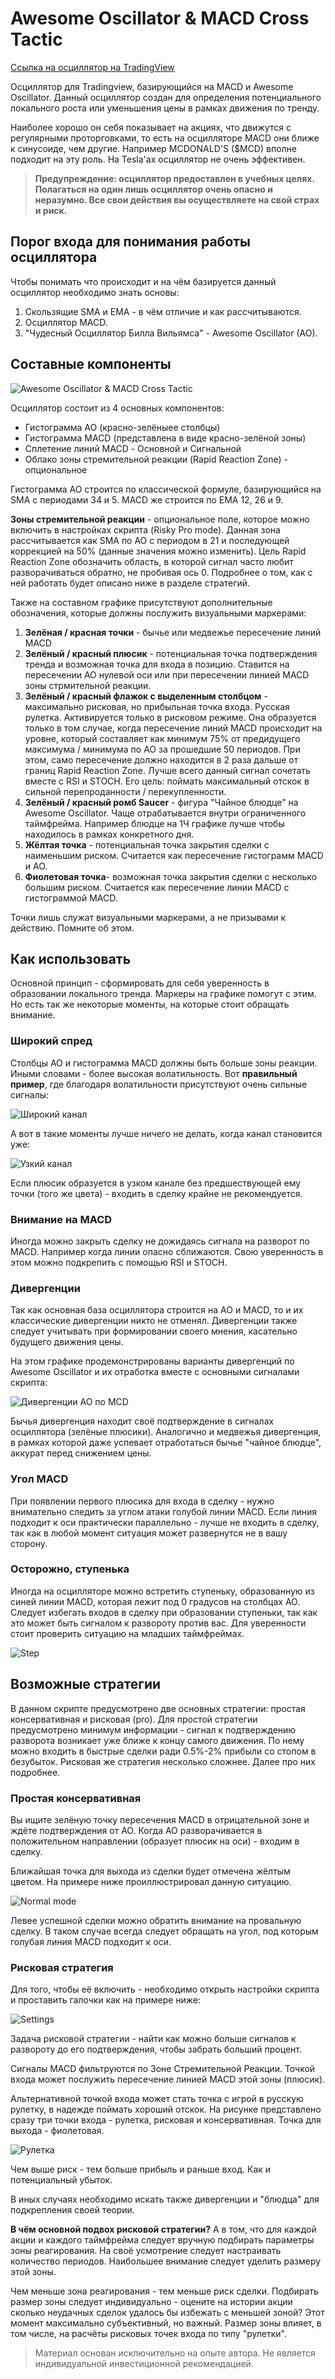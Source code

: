 # Awesome Oscillator & MACD Cross Tactic

[Ссылка на осциллятор на TradingView](https://ru.tradingview.com/script/9VAqm1BZ-awesome-oscillator-macd-cross-tactic/)

Осциллятор для Tradingview, базирующийся на MACD и Awesome Oscillator. Данный осциллятор создан для определения потенциального локального роста или уменьшения цены в рамках движения по тренду.

Наиболее хорошо он себя показывает на акциях, что движутся с регулярными проторговками, то есть на осцилляторе MACD они ближе к синусоиде, чем другие. Например MCDONALD'S ($MCD) вполне подходит на эту роль. На Tesla'ах осциллятор не очень эффективен.

> **Предупреждение: осциллятор предоставлен в учебных целях. Полагаться на один лишь осциллятор очень опасно и неразумно. Все свои действия вы осуществляете на свой страх и риск.**

## Порог входа для понимания работы осциллятора

Чтобы понимать что происходит и на чём базируется данный осциллятор необходимо знать основы:

1. Скользящие SMA и EMA - в чём отличие и как рассчитываются.
2. Осциллятор MACD.
3. "Чудесный Осциллятор Билла Вильямса" - Awesome Oscillator (AO).

## Составные компоненты

![Awesome Oscillator & MACD Cross Tactic](img/oscillator.png)

Осциллятор состоит из 4 основных компонентов:

* Гистограмма AO (красно-зелёныее столбцы)
* Гистограмма MACD (представлена в виде красно-зелёной зоны)
* Сплетение линий MACD - Основной и Сигнальной
* Облако зоны стремительной реакции (Rapid Reaction Zone) - опциональное

Гистограмма AO строится по классической формуле, базирующийся на SMA с периодами 34 и 5. MACD же строится по EMA 12, 26 и 9.

**Зоны стремительной реакции** - опциональное поле, которое можно включить в настройках скрипта (Risky Pro mode). Данная зона рассчитывается как SMA по AO с периодом в 21 и последующей коррекцией на 50% (данные значения можно изменить). Цель Rapid Reaction Zone обозначить область, в которой сигнал часто любит разворачиваться обратно, не пробивая ось 0. Подробнее о том, как с ней работать будет описано ниже в разделе стратегий.

Также на составном графике присутствуют дополнительные обозначения, которые должны послужить визуальными маркерами:

1. **Зелёная / красная точки** - бычье или медвежье пересечение линий MACD
2. **Зелёный / красный плюсик** - потенциальная точка подтверждения тренда и возможная точка для входа в позицию. Ставится на пересечении AO нулевой оси или при пересечении линией MACD зоны стрмительной реакции.
3. **Зелёный / красный флажок с выделенным столбцом** - максимально рисковая, но прибыльная точка входа. Русская рулетка. Активируется только в рисковом режиме. Она образуется только в том случае, когда пересечение линий MACD происходит на уровне, который составляет как минимум 75% от предидущего максимума / минимума по AO за прошедшие 50 периодов. При этом, само пересечение должно находится в 2 раза дальше от границ Rapid Reaction Zone. Лучше всего данный сигнал сочетать вместе с RSI и STOCH. Его цель: поймать максимальный отскок в сильной перепроданности / перекупленности.
4. **Зелёный / красный ромб Saucer** - фигура "Чайное блюдце" на Awesome Oscillator. Чаще отрабатывается внутри ограниченного таймфрейма. Например блюдце на 1Ч графике лучше чтобы находилось в рамках конкретного дня.
5. **Жёлтая точка** - потенциальная точка закрытия сделки с наименьшим риском. Считается как пересечение гистограмм MACD и AO.
6. **Фиолетовая точка**- возможная точка закрытия сделки с несколько большим риском. Считается как пересечение линии MACD с гистограммой MACD.

Точки лишь служат визуальными маркерами, а не призывами к действию. Помните об этом.

## Как использовать

Основной принцип - сформировать для себя уверенность в образовании локального тренда. Маркеры на графике помогут с этим. Но есть так же некоторые моменты, на которые стоит обращать внимание.

### Широкий спред

Столбцы AO и гистограмма MACD должны быть больше зоны реакции. Иными словами - более высокая волатильность. Вот **правильный пример**, где благодаря волатильности присутствуют очень сильные сигналы:

![Широкий канал](img/wide.png)

А вот в такие моменты лучше ничего не делать, когда канал становится уже:

![Узкий канал](img/narrow.png)

Если плюсик образуется в узком канале без предшествующей ему точки (того же цвета) - входить в сделку крайне не рекомендуется.

### Внимание на MACD

Иногда можно закрыть сделку не дожидаясь сигнала на разворот по MACD. Например когда линии опасно сближаются. Свою уверенность в этом можно подкрепить с помощью RSI и STOCH.

### Дивергенции

Так как основная база осциллятора строится на AO и MACD, то и их классические дивергенции никто не отменял. Дивергенции также следует учитывать при формировании своего мнения, касательно будущего движения цены.

На этом графике продемонстрированы варианты дивергенций по Awesome Oscillator и их отработка вместе с основными сигналами скрипта:

![Дивергенции AO по MCD](img/divergence.png)

Бычья дивергенция находит своё подтверждение в сигналах осциллятора (зелёные плюсики). Аналогично и медвежья дивергенция, в рамках которой даже успевает отработаться бычье "чайное блюдце", аккурат перед снижением цены.

### Угол MACD

При появлении первого плюсика для входа в сделку - нужно внимательно следить за углом атаки голубой линии MACD. Если линия подходит к оси практически параллельно - лучше не входить в сделку, так как в любой момент ситуация может развернутся не в вашу сторону.

### Осторожно, ступенька

Иногда на осцилляторе можно встретить ступеньку, образованную из синей линии MACD, которая лежит под 0 градусов на столбцах AO. Следует избегать входов в сделку при образовании ступеньки, так как это может быть сигналом к развороту против вас. Для уверенности стоит проверить ситуацию на младших таймфреймах.

![Step](img/ledder.png)

## Возможные стратегии

В данном скрипте предусмотрено две основных стратегии: простая консервативная и рисковая (pro). Для простой стратегии предусмотрено минимум информации - сигнал к подтверждению разворота возникает уже ближе к концу самого движения. По нему можно входить в быстрые сделки ради 0.5%-2% прибыли со стопом в безубыток. Рисковая же стратегия несколько сложнее. Далее про них подробнее.

### Простая консервативная

Вы ищите зелёную точку пересечения MACD в отрицательной зоне и ждёте подтверждения от AO. Когда AO разворачивается в положительном направлении (образует плюсик на оси) - входим в сделку.

Ближайшая точка для выхода из сделки будет отмечена жёлтым цветом. На примере ниже проиллюстрировал данную ситуацию.

![Normal mode](img/normal.png)

Левее успешной сделки можно обратить внимание на провальную сделку. В таком случае всегда следует обращать на угол, под которым голубая линия MACD подходит к оси.

### Рисковая стратегия

Для того, чтобы её включить - необходимо открыть настройки скрипта и проставить галочки как на примере ниже:

![Settings](img/settings.png)

Задача рисковой стратегии - найти как можно больше сигналов к развороту до его подтверждения, чтобы забрать больший процент.

Сигналы MACD фильтруются по Зоне Стремительной Реакции. Точкой входа может послужить пересечение линией MACD этой зоны (плюсик).

Альтернативной точкой входа может стать точка с игрой в русскую рулетку, в надежде поймать хороший отскок. На рисунке представлено сразу три точки входа - рулетка, рисковая и консервативная. Точка для выхода - фиолетовая.

![Рулетка](img/risky.png)

Чем выше риск - тем больше прибыль и раньше вход. Как и потенциальный убыток.

В иных случаях необходимо искать также дивергенции и "блюдца" для подкрепления своей теории.

**В чём основной подвох рисковой стратегии?** А в том, что для каждой акции и каждого таймфрейма следует вручную подбирать параметры зоны реагирования. На своё усмотрение следует настраивать количество периодов. Наибольшее внимание следует уделить размеру этой зоны.

Чем меньше зона реагирования - тем меньше риск сделки. Подбирать размер зоны следует индивидуально - оцените на истории акции сколько неудачных сделок удалось бы избежать с меньшей зоной? Этот момент максимально субъективный, но важный. Размер зоны влияет, в том числе, на расчёты рисковых точек входа по типу "рулетки".

> Материал основан исключительно на опыте автора. Не является индивидуальной инвестиционной рекомендацией.
